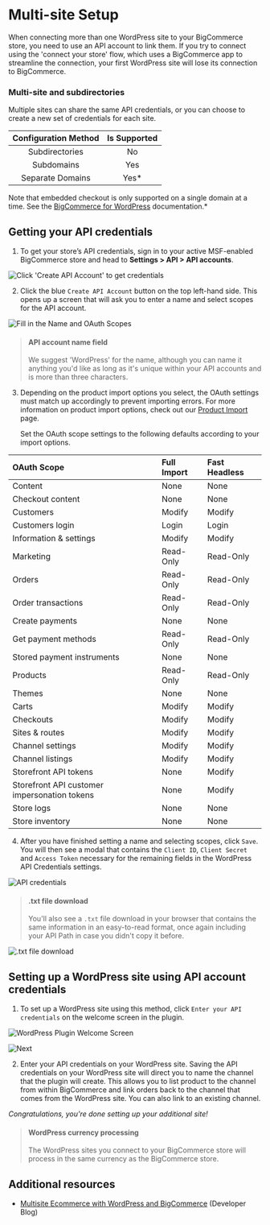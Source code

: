 # Multi-site Setup

When connecting more than one WordPress site to your BigCommerce store, you need to use an API account to link them. If you try to connect using the 'connect your store' flow, which uses a BigCommerce app to streamline the connection, your first WordPress site will lose its connection to BigCommerce.

### Multi-site and subdirectories
Multiple sites can share the same API credentials, or you can choose to create a new set of credentials for each site.

| **Configuration Method** | **Is Supported** |
|:-------------------------:|:---------------:|
| Subdirectories           | No               |
| Subdomains               | Yes              |
| Separate Domains         | Yes*             |
  
Note that embedded checkout is only supported on a single domain at a time. See the [BigCommerce for WordPress](https://support.bigcommerce.com/s/article/BigCommerce-for-WordPress-Checkout?language=en_US#subdomain-setup) documentation.*

## Getting your API credentials

1. To get your store’s API credentials, sign in to your active MSF-enabled BigCommerce store and head to **Settings > API > API accounts**.

![Click 'Create API Account' to get credentials](//s3.amazonaws.com/user-content.stoplight.io/6116/1544044020003 "Click 'Create API Account' to get credentials")

2. Click the blue `Create API Account` button on the top left-hand side. This opens up a screen that will ask you to enter a name and select scopes for the API account.

![Fill in the Name and OAuth Scopes](//s3.amazonaws.com/user-content.stoplight.io/6116/1544044197137 "Fill in the Name and OAuth Scopes")

<!-- theme: info -->
> #### API account name field
> We suggest 'WordPress' for the name, although you can name it anything you'd like as long as it's unique within your API accounts and is more than three characters.

3. Depending on the product import options you select, the OAuth settings must match up accordingly to prevent importing errors. For more information on product import options, check out our [Product Import](/docs/bigcommerce-for-wordpress/setup/product-import.md) page.

    Set the OAuth scope settings to the following defaults according to your import options.

| **OAuth Scope**   | **Full Import**       | **Fast Headless** |
|:------------------|:----------------------|:------------------|
| Content           | None                  | None              |
| Checkout content  | None                  | None              |
| Customers         | Modify                | Modify            |
| Customers login   | Login                 | Login             |
| Information & settings | Modify           | Modify            |
| Marketing         | Read-Only             | Read-Only         |
| Orders            | Read-Only             | Read-Only         |
| Order transactions| Read-Only             | Read-Only         |
| Create payments   | None                  | None              |
| Get payment methods | Read-Only           | Read-Only         |
| Stored payment instruments| None          | None              |
| Products          | Read-Only             | Read-Only         |
| Themes            | None                  | None              |
| Carts             | Modify                | Modify            |
| Checkouts         | Modify                | Modify            |
| Sites & routes    | Modify                | Modify            |
| Channel settings  | Modify                | Modify            |
| Channel listings  | Modify                | Modify            |
| Storefront API tokens | None              | Modify    |
| Storefront API customer impersonation tokens | None     | Modify  |
| Store logs        | None                  | None              |
| Store inventory   | None                  | None              |

4. After you have finished setting a name and selecting scopes, click `Save`. You will then see a modal that contains the `Client ID`, `Client Secret` and `Access Token` necessary for the remaining fields in the WordPress API Credentials settings.

![API credentials](//s3.amazonaws.com/user-content.stoplight.io/6116/1544044553372 "API Credentials")

<!-- theme: info -->
> #### .txt file download
> You'll also see a `.txt` file download in your browser that contains the same information in an easy-to-read format, once again including your API Path in case you didn't copy it before.

![.txt file download](//s3.amazonaws.com/user-content.stoplight.io/6116/1544044589538 ".txt file download")

## Setting up a WordPress site using API account credentials

1. To set up a WordPress site using this method, click `Enter your API credentials` on the welcome screen in the plugin. 

![WordPress Plugin Welcome Screen](//s3.amazonaws.com/user-content.stoplight.io/6116/1544043727239 "WordPress Plugin Welcome Screen")

![Next](//s3.amazonaws.com/user-content.stoplight.io/6116/1544043952871)

2. Enter your API credentials on your WordPress site. Saving the API credentials on your WordPress site will direct you to name the channel that the plugin will create. This allows you to list product to the channel from within BigCommerce and link orders back to the channel that comes from the WordPress site. You can also link to an existing channel.

_Congratulations, you're done setting up your additional site!_

<!-- theme: info -->
> #### WordPress currency processing
> The WordPress sites you connect to your BigCommerce store will process in the same currency as the BigCommerce store.

## Additional resources

* [Multisite Ecommerce with WordPress and BigCommerce](https://medium.com/bigcommerce-developer-blog/multi-site-ecommerce-with-wordpress-and-bigcommerce-40dee194f8a) (Developer Blog)
